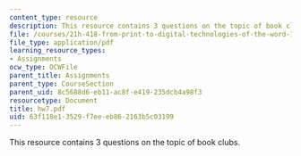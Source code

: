 ```yaml
---
content_type: resource
description: This resource contains 3 questions on the topic of book clubs.
file: /courses/21h-418-from-print-to-digital-technologies-of-the-word-1450-present-fall-2005/63f118e13529f7eeeb862163b5c03199_hw7.pdf
file_type: application/pdf
learning_resource_types:
- Assignments
ocw_type: OCWFile
parent_title: Assignments
parent_type: CourseSection
parent_uid: 8c5688d6-eb11-ac8f-e419-235dcb4a98f3
resourcetype: Document
title: hw7.pdf
uid: 63f118e1-3529-f7ee-eb86-2163b5c03199
---
```

This resource contains 3 questions on the topic of book clubs.

